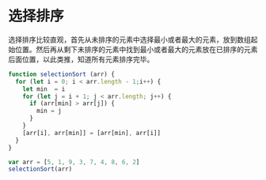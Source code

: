 # 选择排序

选择排序比较直观，首先从未排序的元素中选择最小或者最大的元素，放到数组起始位置。然后再从剩下未排序的元素中找到最小或者最大的元素放在已排序的元素后面位置，以此类推，知道所有元素排序完毕。

```js
function selectionSort (arr) {
  for (let i = 0; i < arr.length - 1;i++) {
    let min  = i
    for (let j = i + 1; j < arr.length; j++) {
      if (arr[min] > arr[j]) {
        min = j
      }
    }
    [arr[i], arr[min]] = [arr[min], arr[i]]
  }
}
```

```js
var arr = [5, 1, 9, 3, 7, 4, 8, 6, 2]
selectionSort(arr)
```